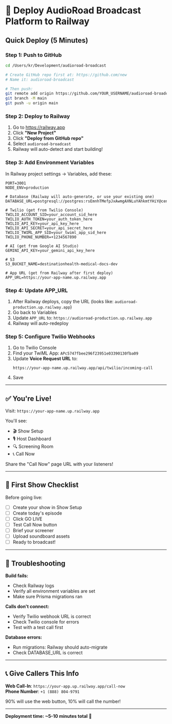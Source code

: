 # 🚀 Deploy AudioRoad Broadcast Platform to Railway

## Quick Deploy (5 Minutes)

### Step 1: Push to GitHub

```bash
cd /Users/kr/Development/audioroad-broadcast

# Create GitHub repo first at: https://github.com/new
# Name it: audioroad-broadcast

# Then push:
git remote add origin https://github.com/YOUR_USERNAME/audioroad-broadcast.git
git branch -M main
git push -u origin main
```

### Step 2: Deploy to Railway

1. Go to https://railway.app
2. Click **"New Project"**
3. Click **"Deploy from GitHub repo"**
4. Select `audioroad-broadcast`
5. Railway will auto-detect and start building!

### Step 3: Add Environment Variables

In Railway project settings → Variables, add these:

```env
PORT=3001
NODE_ENV=production

# Database (Railway will auto-generate, or use your existing one)
DATABASE_URL=postgresql://postgres:rsEmnhTMefpJxAwmgAXNLuYAhkmtYHiY@centerbeam.proxy.rlwy.net:19847/railway

# Twilio (get from Twilio Console)
TWILIO_ACCOUNT_SID=your_account_sid_here
TWILIO_AUTH_TOKEN=your_auth_token_here
TWILIO_API_KEY=your_api_key_here
TWILIO_API_SECRET=your_api_secret_here
TWILIO_TWIML_APP_SID=your_twiml_app_sid_here
TWILIO_PHONE_NUMBER=+1234567890

# AI (get from Google AI Studio)
GEMINI_API_KEY=your_gemini_api_key_here

# S3
S3_BUCKET_NAME=destinationhealth-medical-docs-dev

# App URL (get from Railway after first deploy)
APP_URL=https://your-app-name.up.railway.app
```

### Step 4: Update APP_URL

1. After Railway deploys, copy the URL (looks like: `audioroad-production.up.railway.app`)
2. Go back to Variables
3. Update `APP_URL` to: `https://audioroad-production.up.railway.app`
4. Railway will auto-redeploy

### Step 5: Configure Twilio Webhooks

1. Go to Twilio Console
2. Find your TwiML App: `APc5747fbee296f23951e03390130fba09`
3. Update **Voice Request URL** to: 
   ```
   https://your-app-name.up.railway.app/api/twilio/incoming-call
   ```
4. Save

---

## ✅ You're Live!

Visit: `https://your-app-name.up.railway.app`

You'll see:
- 🎬 Show Setup
- 🎙️ Host Dashboard  
- 🔍 Screening Room
- 📞 Call Now

Share the "Call Now" page URL with your listeners!

---

## 🎯 First Show Checklist

Before going live:
- [ ] Create your show in Show Setup
- [ ] Create today's episode
- [ ] Click GO LIVE
- [ ] Test Call Now button
- [ ] Brief your screener
- [ ] Upload soundboard assets
- [ ] Ready to broadcast!

---

## 🐛 Troubleshooting

**Build fails:**
- Check Railway logs
- Verify all environment variables are set
- Make sure Prisma migrations ran

**Calls don't connect:**
- Verify Twilio webhook URL is correct
- Check Twilio console for errors
- Test with a test call first

**Database errors:**
- Run migrations: Railway should auto-migrate
- Check DATABASE_URL is correct

---

## 📞 Give Callers This Info

**Web Call-In**: `https://your-app.up.railway.app/call-now`  
**Phone Number**: `+1 (888) 804-9791`

90% will use the web button, 10% will call the number!

---

**Deployment time: ~5-10 minutes total** 🚀

